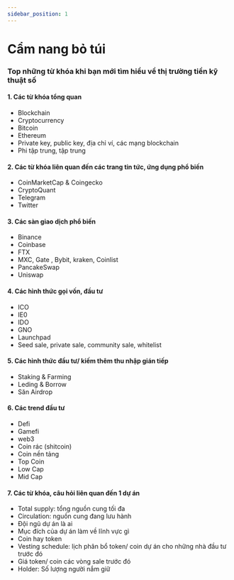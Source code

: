 ```yaml
---
sidebar_position: 1
---
```


# Cẩm nang bỏ túi

###  Top những từ khóa khi bạn mới tìm hiểu về thị trường tiền kỹ thuật số
#### 1. Các từ khóa tổng quan
+ Blockchain
+ Cryptocurrency 
+ Bitcoin
+ Ethereum
+ Private key, public key, địa chỉ ví, các mạng blockchain
+ Phi tập trung, tập trung

#### 2. Các từ khóa liên quan đến các trang tin tức, ứng dụng phổ biến 
+ CoinMarketCap & Coingecko
+ CryptoQuant
+ Telegram
+ Twitter

#### 3. Các sàn giao dịch phổ biến 
+ Binance
+ Coinbase
+ FTX 
+ MXC, Gate , Bybit, kraken, Coinlist
+ PancakeSwap
+ Uniswap 

#### 4. Các hình thức gọi vốn, đầu tư
+ ICO
+ IE0 
+ IDO
+ GNO
+ Launchpad
+ Seed sale, private sale, community sale, whitelist

#### 5. Các hình thức đầu tư/ kiếm thêm thu nhập gián tiếp 
+ Staking & Farming
+ Leding & Borrow
+ Săn Airdrop

#### 6. Các trend đầu tư
+ Defi
+ Gamefi
+ web3
+ Coin rác (shitcoin)
+ Coin nền tảng
+ Top Coin
+ Low Cap
+ Mid Cap

#### 7. Các từ khóa, câu hỏi liên quan đến 1 dự án
+ Total supply: tổng nguồn cung tối đa
+ Circulation: nguồn cung đang lưu hành
+ Đội ngũ dự án là ai
+ Mục đích của dự án làm về lĩnh vực gì
+ Coin hay token
+ Vesting schedule: lịch phân bổ token/ coin dự án cho những nhà đầu tư trước đó 
+ Giá token/ coin các vòng sale trước đó
+ Holder: Số lượng người nắm giữ 
